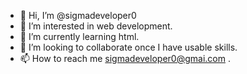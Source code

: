 - 👋 Hi, I’m @sigmadeveloper0
- 👀 I’m interested in web development.
- 🌱 I’m currently learning html.
- 💞️ I’m looking to collaborate once I have usable skills.
- 📫 How to reach me sigmadeveloper0@gmai.com .

<!---
sigmadeveloper0/sigmadeveloper0 is a ✨ special ✨ repository because its `README.md` (this file) appears on your GitHub profile.
You can click the Preview link to take a look at your changes.
--->
